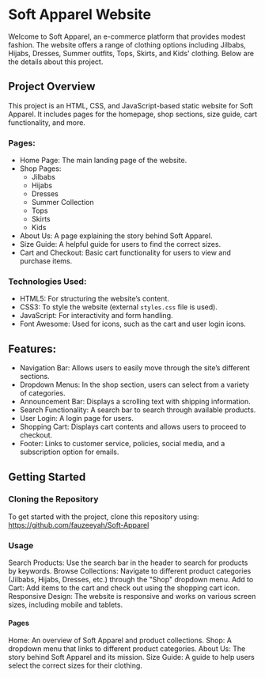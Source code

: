 
 # Soft Apparel Website

Welcome to Soft Apparel, an e-commerce platform that provides modest fashion. The website offers a range of clothing options including Jilbabs, Hijabs, Dresses, Summer outfits, Tops, Skirts, and Kids' clothing. Below are the details about this project.

## Project Overview

This project is an HTML, CSS, and JavaScript-based static website for Soft Apparel. It includes pages for the homepage, shop sections, size guide, cart functionality, and more.

### Pages:
- Home Page: The main landing page of the website.
- Shop Pages:
  - Jilbabs
  - Hijabs
  - Dresses
  - Summer Collection
  - Tops
  - Skirts
  - Kids
- About Us: A page explaining the story behind Soft Apparel.
- Size Guide: A helpful guide for users to find the correct sizes.
- Cart and Checkout: Basic cart functionality for users to view and purchase items.

### Technologies Used:
- HTML5: For structuring the website’s content.
- CSS3: To style the website (external `styles.css` file is used).
- JavaScript: For interactivity and form handling.
- Font Awesome: Used for icons, such as the cart and user login icons.

## Features:
- Navigation Bar: Allows users to easily move through the site’s different sections.
- Dropdown Menus: In the shop section, users can select from a variety of categories.
- Announcement Bar: Displays a scrolling text with shipping information.
- Search Functionality: A search bar to search through available products.
- User Login: A login page for users.
- Shopping Cart: Displays cart contents and allows users to proceed to checkout.
- Footer: Links to customer service, policies, social media, and a subscription option for emails.

## Getting Started

### Cloning the Repository

To get started with the project, clone this repository using:
https://github.com/fauzeeyah/Soft-Apparel


### Usage
Search Products: Use the search bar in the header to search for products by keywords.
Browse Collections: Navigate to different product categories (Jilbabs, Hijabs, Dresses, etc.) through the "Shop" dropdown menu.
Add to Cart: Add items to the cart and check out using the shopping cart icon.
Responsive Design: The website is responsive and works on various screen sizes, including mobile and tablets.
#### Pages
Home: An overview of Soft Apparel and product collections.
Shop: A dropdown menu that links to different product categories.
About Us: The story behind Soft Apparel and its mission.
Size Guide: A guide to help users select the correct sizes for their clothing.





